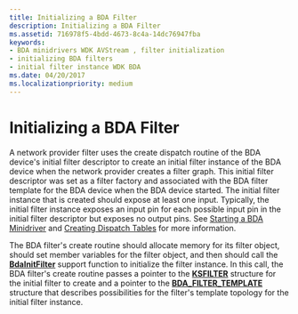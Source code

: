 ```yaml
---
title: Initializing a BDA Filter
description: Initializing a BDA Filter
ms.assetid: 716978f5-4bdd-4673-8c4a-14dc76947fba
keywords:
- BDA minidrivers WDK AVStream , filter initialization
- initializing BDA filters
- initial filter instance WDK BDA
ms.date: 04/20/2017
ms.localizationpriority: medium
---
```


# Initializing a BDA Filter





A network provider filter uses the create dispatch routine of the BDA device's initial filter descriptor to create an initial filter instance of the BDA device when the network provider creates a filter graph. This initial filter descriptor was set as a filter factory and associated with the BDA filter template for the BDA device when the BDA device started. The initial filter instance that is created should expose at least one input. Typically, the initial filter instance exposes an input pin for each possible input pin in the initial filter descriptor but exposes no output pins. See [Starting a BDA Minidriver](starting-a-bda-minidriver.md) and [Creating Dispatch Tables](creating-dispatch-tables.md) for more information.

The BDA filter's create routine should allocate memory for its filter object, should set member variables for the filter object, and then should call the [**BdaInitFilter**](https://msdn.microsoft.com/library/windows/hardware/ff556464) support function to initialize the filter instance. In this call, the BDA filter's create routine passes a pointer to the [**KSFILTER**](https://msdn.microsoft.com/library/windows/hardware/ff562522) structure for the initial filter to create and a pointer to the [**BDA\_FILTER\_TEMPLATE**](https://msdn.microsoft.com/library/windows/hardware/ff556523) structure that describes possibilities for the filter's template topology for the initial filter instance.

 

 




